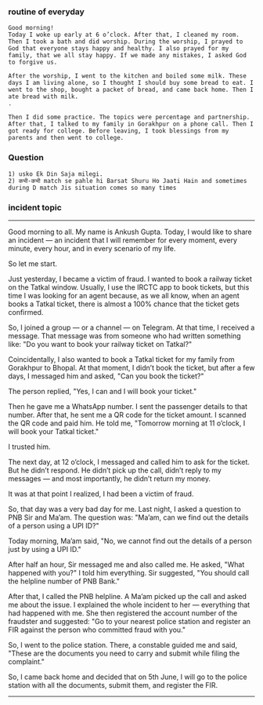 
### routine of everyday
```
Good morning!
Today I woke up early at 6 o’clock. After that, I cleaned my room. Then I took a bath and did worship. During the worship, I prayed to God that everyone stays happy and healthy. I also prayed for my family, that we all stay happy. If we made any mistakes, I asked God to forgive us.

After the worship, I went to the kitchen and boiled some milk. These days I am living alone, so I thought I should buy some bread to eat. I went to the shop, bought a packet of bread, and came back home. Then I ate bread with milk.
.

Then I did some practice. The topics were percentage and partnership. After that, I talked to my family in Gorakhpur on a phone call. Then I got ready for college. Before leaving, I took blessings from my parents and then went to college.

```


### Question
```
1) usko Ek Din Saja milegi.
2) कभी-कभी match se pahle hi Barsat Shuru Ho Jaati Hain and sometimes during D match Jis situation comes so many times

```







### incident topic
---

Good morning to all. My name is Ankush Gupta. Today, I would like to share an incident — an incident that I will remember for every moment, every minute, every hour, and in every scenario of my life.

So let me start.

Just yesterday, I became a victim of fraud. I wanted to book a railway ticket on the Tatkal window. Usually, I use the IRCTC app to book tickets, but this time I was looking for an agent because, as we all know, when an agent books a Tatkal ticket, there is almost a 100% chance that the ticket gets confirmed.

So, I joined a group — or a channel — on Telegram. At that time, I received a message. That message was from someone who had written something like:
"Do you want to book your railway ticket on Tatkal?"

Coincidentally, I also wanted to book a Tatkal ticket for my family from Gorakhpur to Bhopal. At that moment, I didn’t book the ticket, but after a few days, I messaged him and asked,
"Can you book the ticket?"

The person replied,
"Yes, I can and I will book your ticket."

Then he gave me a WhatsApp number. I sent the passenger details to that number. After that, he sent me a QR code for the ticket amount. I scanned the QR code and paid him. He told me,
"Tomorrow morning at 11 o’clock, I will book your Tatkal ticket."

I trusted him.

The next day, at 12 o’clock, I messaged and called him to ask for the ticket. But he didn’t respond. He didn’t pick up the call, didn’t reply to my messages — and most importantly, he didn’t return my money.

It was at that point I realized,
I had been a victim of fraud.





So, that day was a very bad day for me.
Last night, I asked a question to PNB Sir and Ma’am. The question was:
"Ma’am, can we find out the details of a person using a UPI ID?"

Today morning, Ma’am said,
"No, we cannot find out the details of a person just by using a UPI ID."

After half an hour, Sir messaged me and also called me. He asked,
"What happened with you?"
I told him everything. Sir suggested,
"You should call the helpline number of PNB Bank."

After that, I called the PNB helpline. A Ma’am picked up the call and asked me about the issue. I explained the whole incident to her — everything that had happened with me. She then registered the account number of the fraudster and suggested:
"Go to your nearest police station and register an FIR against the person who committed fraud with you."

So, I went to the police station. There, a constable guided me and said,
"These are the documents you need to carry and submit while filing the complaint."

So, I came back home and decided that on 5th June, I will go to the police station with all the documents, submit them, and register the FIR.

---